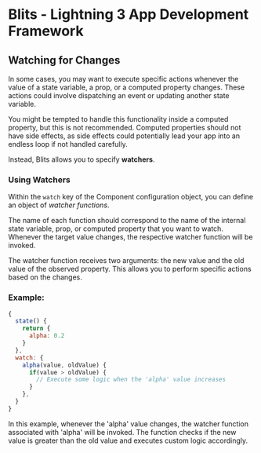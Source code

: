 # Blits - Lightning 3 App Development Framework

## Watching for Changes

In some cases, you may want to execute specific actions whenever the value of a state variable, a prop, or a computed property changes. These actions could involve dispatching an event or updating another state variable.

You might be tempted to handle this functionality inside a computed property, but this is not recommended. Computed properties should not have side effects, as side effects could potentially lead your app into an endless loop if not handled carefully.

Instead, Blits allows you to specify **watchers**.

### Using Watchers

Within the `watch` key of the Component configuration object, you can define an object of _watcher functions_.

The name of each function should correspond to the name of the internal state variable, prop, or computed property that you want to watch. Whenever the target value changes, the respective watcher function will be invoked.

The watcher function receives two arguments: the new value and the old value of the observed property. This allows you to perform specific actions based on the changes.

### Example:

```javascript
{
  state() {
    return {
      alpha: 0.2
    }
  },
  watch: {
    alpha(value, oldValue) {
      if(value > oldValue) {
        // Execute some logic when the 'alpha' value increases
      }
    },
  }
}
```

In this example, whenever the 'alpha' value changes, the watcher function associated with 'alpha' will be invoked. The function checks if the new value is greater than the old value and executes custom logic accordingly.
